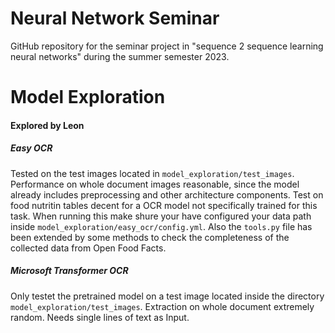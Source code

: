 
# Neural Network Seminar
GitHub repository for the seminar project in "sequence 2 sequence learning neural networks" during the summer semester 2023.


# Model Exploration

#### Explored by Leon

##### Easy OCR
Tested on the test images located in `model_exploration/test_images`. Performance on whole document images reasonable, since the model already includes preprocessing and other architecture components. Test on food nutritin tables decent for a OCR model not specifically trained for this task. When running this make shure your have configured your data path inside `model_exploration/easy_ocr/config.yml`. Also the `tools.py` file has been extended by some methods to check the completeness of the collected data from Open Food Facts.

##### Microsoft Transformer OCR
Only testet the pretrained model on a test image located inside the directory `model_exploration/test_images`.
Extraction on whole document extremely random. Needs single lines of text as Input.